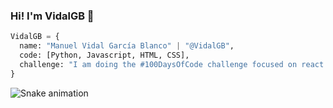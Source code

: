 ### Hi! I'm VidalGB 👋

```py
VidalGB = {
  name: "Manuel Vidal García Blanco" | "@VidalGB",
  code: [Python, Javascript, HTML, CSS],
  challenge: "I am doing the #100DaysOfCode challenge focused on react and typescript"
}
```

![Snake animation](https://github.com/VidalGB/VidalGB/blod/main/githubContributionSnake.svg)


<!--
Here are some ideas to get you started:
- 🔭 I’m currently working on ...
- 🌱 I’m currently learning ...
- 👯 I’m looking to collaborate on ...
- 🤔 I’m looking for help with ...
- 💬 Ask me about ...
- 📫 How to reach me: ...
- 😄 Pronouns: ...
- ⚡ Fun fact: ...
-->
